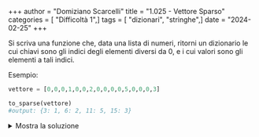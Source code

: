 +++
author = "Domiziano Scarcelli"
title = "1.025 - Vettore Sparso"
categories = [ "Difficoltà 1",]
tags = [ "dizionari", "stringhe",]
date = "2024-02-25"
+++

Si scriva una funzione che, data una lista di numeri, ritorni un dizionario le cui chiavi sono gli indici degli elementi diversi da 0, e i cui valori sono gli elementi a tali indici.

Esempio:

```python
vettore = [0,0,0,1,0,0,2,0,0,0,0,5,0,0,0,3]

to_sparse(vettore) 
#output: {3: 1, 6: 2, 11: 5, 15: 3}
```

<details>
<summary>Mostra la soluzione</summary>

```python
def to_sparse(vettore):
    dizionario = {}
    for index, elem in enumerate(vettore):
        if elem != 0:
            dizionario[index] = elem
    return dizionario

def to_sparse_v2(vettore):
    return {index: elem for (index, elem) in enumerate(vettore) if elem != 0}
```

</details>

